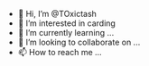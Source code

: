 - 👋 Hi, I’m @TOxictash
- 👀 I’m interested in carding
- 🌱 I’m currently learning ...
- 💞️ I’m looking to collaborate on ...
- 📫 How to reach me ...

<!---
TOxictash/TOxictash is a ✨ special ✨ repository because its `README.md` (this file) appears on your GitHub profile.
You can click the Preview link to take a look at your changes.
--->
